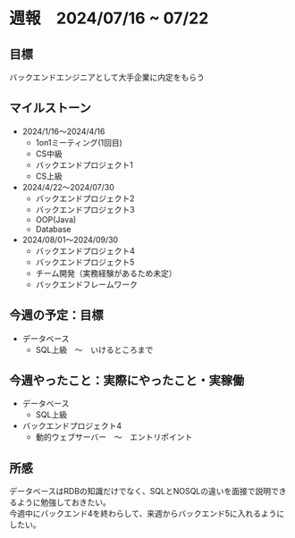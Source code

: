 # 週報　2024/07/16 ~ 07/22

## 目標
バックエンドエンジニアとして大手企業に内定をもらう

## マイルストーン
- 2024/1/16〜2024/4/16
    - 1on1ミーティング(1回目)
    - CS中級
    - バックエンドプロジェクト1
    - CS上級
- 2024/4/22〜2024/07/30
   - バックエンドプロジェクト2
   - バックエンドプロジェクト3
   - OOP(Java)
   - Database
- 2024/08/01〜2024/09/30
    - バックエンドプロジェクト4
    - バックエンドプロジェクト5
    - チーム開発（実務経験があるため未定）
    - バックエンドフレームワーク

## 今週の予定：目標
- データベース
  - SQL上級　〜　いけるところまで
  
## 今週やったこと：実際にやったこと・実稼働
- データベース
  - SQL上級
- バックエンドプロジェクト4
  - 動的ウェブサーバー　〜　エントリポイント

  
## 所感
データベースはRDBの知識だけでなく、SQLとNOSQLの違いを面接で説明できるように勉強しておきたい。  
今週中にバックエンド4を終わらして、来週からバックエンド5に入れるようにしたい。
